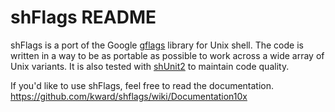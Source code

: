 shFlags README
==============

shFlags is a port of the Google [gflags](http://gflags.github.io/gflags/)
library for Unix shell. The code is written in a way to be as portable as
possible to work across a wide array of Unix variants. It is also tested with
[shUnit2](https://github.com/kward/shunit2) to maintain code quality.

If you'd like to use shFlags, feel free to read the documentation.
https://github.com/kward/shflags/wiki/Documentation10x
